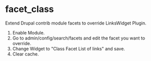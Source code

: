 # facet_class
Extend Drupal contrib module facets to override LinksWidget Plugin.

1. Enable Module.
2. Go to admin/config/search/facets and edit the facet you want to override.
3. Change Widget to "Class Facet List of links" and save.
4. Clear cache. 

